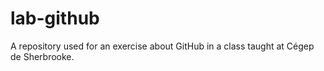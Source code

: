 # lab-github
A repository used for an exercise about GitHub in a class taught at Cégep de Sherbrooke. 
